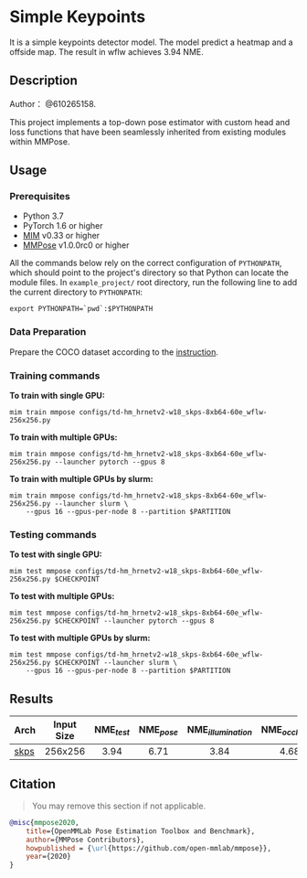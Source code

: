 # Simple Keypoints

It is a simple keypoints detector model. The model predict a heatmap and a offside map.
The result in wflw achieves 3.94 NME.

## Description

Author： @610265158.

This project implements a top-down pose estimator with custom head and loss functions that have been seamlessly inherited from existing modules within MMPose.

## Usage

### Prerequisites

- Python 3.7
- PyTorch 1.6 or higher
- [MIM](https://github.com/open-mmlab/mim) v0.33 or higher
- [MMPose](https://github.com/open-mmlab/mmpose) v1.0.0rc0 or higher

All the commands below rely on the correct configuration of `PYTHONPATH`, which should point to the project's directory so that Python can locate the module files. In `example_project/` root directory, run the following line to add the current directory to `PYTHONPATH`:

```shell
export PYTHONPATH=`pwd`:$PYTHONPATH
```

### Data Preparation

Prepare the COCO dataset according to the [instruction](https://mmpose.readthedocs.io/en/dev-1.x/dataset_zoo/2d_body_keypoint.html#coco).

### Training commands

**To train with single GPU:**

```shell
mim train mmpose configs/td-hm_hrnetv2-w18_skps-8xb64-60e_wflw-256x256.py
```

**To train with multiple GPUs:**

```shell
mim train mmpose configs/td-hm_hrnetv2-w18_skps-8xb64-60e_wflw-256x256.py --launcher pytorch --gpus 8
```

**To train with multiple GPUs by slurm:**

```shell
mim train mmpose configs/td-hm_hrnetv2-w18_skps-8xb64-60e_wflw-256x256.py --launcher slurm \
    --gpus 16 --gpus-per-node 8 --partition $PARTITION
```

### Testing commands

**To test with single GPU:**

```shell
mim test mmpose configs/td-hm_hrnetv2-w18_skps-8xb64-60e_wflw-256x256.py $CHECKPOINT
```

**To test with multiple GPUs:**

```shell
mim test mmpose configs/td-hm_hrnetv2-w18_skps-8xb64-60e_wflw-256x256.py $CHECKPOINT --launcher pytorch --gpus 8
```

**To test with multiple GPUs by slurm:**

```shell
mim test mmpose configs/td-hm_hrnetv2-w18_skps-8xb64-60e_wflw-256x256.py $CHECKPOINT --launcher slurm \
    --gpus 16 --gpus-per-node 8 --partition $PARTITION
```

## Results

| Arch                                                              | Input Size | NME<sub>*test*</sub> | NME<sub>*pose*</sub> | NME<sub>*illumination*</sub> | NME<sub>*occlusion*</sub> | NME<sub>*blur*</sub> | NME<sub>*makeup*</sub> | NME<sub>*expression*</sub> |    ckpt    |    log    |
|:------------------------------------------------------------------| :--------: |:--------------------:|:--------------------:|:----------------------------:|:-------------------------:|:--------------------:|:----------------------:|:--------------------------:| :--------: | :-------: |
| [skps](/configs/td-hm_hrnetv2-w18_skps-8xb64-60e_wflw-256x256.py) |  256x256   |         3.94         |         6.71         |             3.84             |           4.68            |         4.52         |          3.77          |            4.18            | [ckpt](https://download.openmmlab.com/mmpose/face/darkpose/hrnetv2_w18_wflw_256x256_dark-3f8e0c2c_20210125.pth) | [log](https://download.openmmlab.com/mmpose/face/darkpose/hrnetv2_w18_wflw_256x256_dark_20210125.log.json) |

## Citation

> You may remove this section if not applicable.

```bibtex
@misc{mmpose2020,
    title={OpenMMLab Pose Estimation Toolbox and Benchmark},
    author={MMPose Contributors},
    howpublished = {\url{https://github.com/open-mmlab/mmpose}},
    year={2020}
}
```
